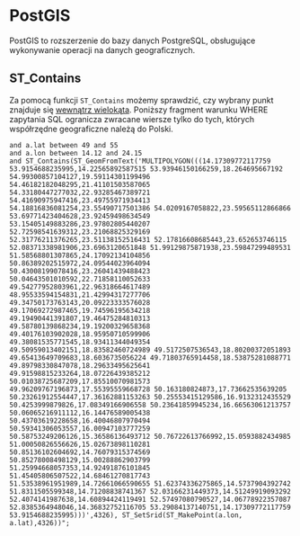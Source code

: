 # PostGIS

PostGIS to rozszerzenie do bazy danych PostgreSQL, obsługujące wykonywanie operacji na danych geograficznych.

## ST_Contains

Za pomocą funkcji `ST_Contains` możemy sprawdzić, czy wybrany punkt znajduje się [wewnątrz wielokąta](https://postgis.net/docs/ST_Contains.html).
Poniższy fragment warunku WHERE zapytania SQL ogranicza zwracane wiersze tylko do tych, których współrzędne geograficzne należą do Polski.

```
and a.lat between 49 and 55
and a.lon between 14.12 and 24.15
and ST_Contains(ST_GeomFromText('MULTIPOLYGON(((14.17309772117759 53.9154688235995,14.22565892587515 53.93946150166259,18.264695667192 54.99300857104127,19.59114301199496 54.46182182048295,21.41101503587065 54.33180447277032,22.93285467389721 54.41690975947416,23.49755971934413 54.18816836081254,23.55490717501386 54.0209167058822,23.59565112866866 53.69771423404628,23.92459498634549 53.15405149883286,23.97802805440207 52.72598541639312,23.21068825329169 52.31776211376265,23.51138152516431 52.17816608685443,23.652653746115 52.08371338981906,23.6963120651848 51.99129875871938,23.59847299489531 51.58568801307865,24.17092134104856 50.86389202515972,24.09544023964094 50.43008199078416,23.26041439488423 50.04643501010592,22.71858110052633 49.54277952803961,22.96318664617489 48.95533594154831,21.42994317277706 49.34750173763143,20.09223333576028 49.17069272987465,19.74596195634218 49.19490441391807,19.46475284810313 49.58780139868234,19.19200329658368 49.40176103902028,18.95950710599906 49.38081535771545,18.93411344049354 49.50959013402151,18.83582460724989 49.5172507536543,18.80200372051893 49.65413649709683,18.6036735056224 49.71803765914458,18.53875281088771 49.89798330847078,18.29633495625641 49.91598815233264,18.07226439385212 50.01038725687209,17.85510070981573 49.96209767196873,17.55395559668728 50.163180824873,17.73662535639205 50.23261912554447,17.36162881153263 50.25553415129586,16.9132312435529 50.4253999879826,17.08349166906558 50.23641859945234,16.66563061213757 50.06065216911112,16.14476589005438 50.43703619228658,16.40046807970494 50.59341306053557,16.00947103777259 50.58753249206126,15.36586136493712 50.76722613766992,15.0593882434985 51.00050826556626,15.02673898110281 50.85136102604692,14.76079315374569 50.85278008498129,15.00288862903799 51.25994668057353,14.92491876101845 51.45405806507522,14.68461270817743 51.53538961951989,14.72661066590655 51.62374336275865,14.5737904392742 51.8311505599348,14.71208838741367 52.03166231449373,14.51249919093292 52.4074141987638,14.60894424119491 52.57497080790527,14.06778922357087 52.8385364948046,14.36832752116705 53.29084137140751,14.17309772117759 53.9154688235995)))',4326), ST_SetSrid(ST_MakePoint(a.lon, a.lat),4326))";
```
